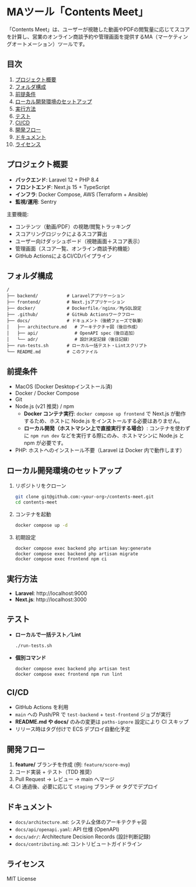 # MAツール「Contents Meet」

「Contents Meet」は、ユーザーが視聴した動画やPDFの閲覧量に応じてスコアを計算し、営業のオンライン商談予約や管理画面を提供するMA（マーケティングオートメーション）ツールです。

## 目次
1. [プロジェクト概要](#プロジェクト概要)
2. [フォルダ構成](#フォルダ構成)
3. [前提条件](#前提条件)
4. [ローカル開発環境のセットアップ](#ローカル開発環境のセットアップ)
5. [実行方法](#実行方法)
6. [テスト](#テスト)
7. [CI/CD](#cicd)
8. [開発フロー](#開発フロー)
9. [ドキュメント](#ドキュメント)
10. [ライセンス](#ライセンス)

## プロジェクト概要
- **バックエンド**: Laravel 12 + PHP 8.4
- **フロントエンド**: Next.js 15 + TypeScript
- **インフラ**: Docker Compose, AWS (Terraform + Ansible)
- **監視/運用**: Sentry

主要機能:
- コンテンツ（動画/PDF）の視聴/閲覧トラッキング
- スコアリングロジックによるスコア算出
- ユーザー向けダッシュボード（視聴画面＋スコア表示）
- 管理画面（スコア一覧、オンライン商談予約機能）
- GitHub ActionsによるCI/CDパイプライン

## フォルダ構成
```text
/
├── backend/           # Laravelアプリケーション
├── frontend/          # Next.jsアプリケーション
├── docker/            # Dockerfile／nginx／MySQL設定
├── .github/           # GitHub Actionsワークフロー
├── docs/              # ドキュメント（後続フェーズで執筆）
│   ├── architecture.md   # アーキテクチャ図（後日作成）
│   ├── api/              # OpenAPI spec（後日追加）
│   └── adr/              # 設計決定記録（後日記録）
├── run-tests.sh       # ローカル一括テスト・Lintスクリプト
└── README.md          # このファイル
```

## 前提条件
- MacOS (Docker Desktopインストール済)
- Docker / Docker Compose
- Git
- Node.js (v21 推奨) / npm
  - **Docker コンテナ実行**: `docker compose up frontend` で Next.js が動作するため、ホストに Node.js をインストールする必要はありません。
  - **ローカル開発（ホストマシン上で直接実行する場合）**: コンテナを使わずに `npm run dev` などを実行する際にのみ、ホストマシンに Node.js と npm が必要です。
- PHP: ホストへのインストール不要（Laravel は Docker 内で動作します）

## ローカル開発環境のセットアップ
1. リポジトリをクローン
   ```bash
   git clone git@github.com:<your-org>/contents-meet.git
   cd contents-meet
   ```
2. コンテナを起動
   ```bash
   docker compose up -d
   ```
3. 初期設定
   ```bash
   docker compose exec backend php artisan key:generate
   docker compose exec backend php artisan migrate
   docker compose exec frontend npm ci
   ```

## 実行方法
- **Laravel**: http://localhost:9000
- **Next.js**: http://localhost:3000

## テスト
- **ローカルで一括テスト／Lint**
  ```bash
  ./run-tests.sh
  ```
- **個別コマンド**
  ```bash
  docker compose exec backend php artisan test
  docker compose exec frontend npm run lint
  ```

## CI/CD
- GitHub Actions を利用
- `main` への Push/PR で `test-backend` + `test-frontend` ジョブが実行
- **README.md や docs/** のみの変更は `paths-ignore` 設定により CI スキップ
- リリース時はタグ付けで ECS デプロイ自動化予定

## 開発フロー
1. **feature/** ブランチを作成 (例: `feature/score-mvp`)
2. コード実装 + テスト（TDD 推奨）
3. Pull Request → レビュー → main へマージ
4. CI 通過後、必要に応じて `staging` ブランチ or タグでデプロイ

## ドキュメント
- `docs/architecture.md`: システム全体のアーキテクチャ図
- `docs/api/openapi.yaml`: API 仕様 (OpenAPI)
- `docs/adr/`: Architecture Decision Records (設計判断記録)
- `docs/contributing.md`: コントリビュートガイドライン

## ライセンス
MIT License

